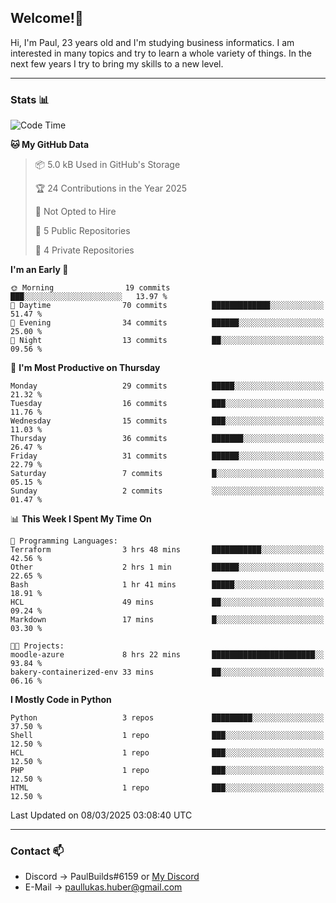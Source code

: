 ## Welcome!👋

Hi, I'm Paul, 23 years old and I'm studying business informatics. I am interested in many topics and try to learn a whole variety of things. In the next few years I try to bring my skills to a new level.

---
### Stats 📊

<!--START_SECTION:waka-->
![Code Time](http://img.shields.io/badge/Code%20Time-97%20hrs-blue)

**🐱 My GitHub Data** 

> 📦 5.0 kB Used in GitHub's Storage 
 > 
> 🏆 24 Contributions in the Year 2025
 > 
> 🚫 Not Opted to Hire
 > 
> 📜 5 Public Repositories 
 > 
> 🔑 4 Private Repositories 
 > 
**I'm an Early 🐤** 

```text
🌞 Morning                19 commits          ███░░░░░░░░░░░░░░░░░░░░░░   13.97 % 
🌆 Daytime                70 commits          █████████████░░░░░░░░░░░░   51.47 % 
🌃 Evening                34 commits          ██████░░░░░░░░░░░░░░░░░░░   25.00 % 
🌙 Night                  13 commits          ██░░░░░░░░░░░░░░░░░░░░░░░   09.56 % 
```
📅 **I'm Most Productive on Thursday** 

```text
Monday                   29 commits          █████░░░░░░░░░░░░░░░░░░░░   21.32 % 
Tuesday                  16 commits          ███░░░░░░░░░░░░░░░░░░░░░░   11.76 % 
Wednesday                15 commits          ███░░░░░░░░░░░░░░░░░░░░░░   11.03 % 
Thursday                 36 commits          ███████░░░░░░░░░░░░░░░░░░   26.47 % 
Friday                   31 commits          ██████░░░░░░░░░░░░░░░░░░░   22.79 % 
Saturday                 7 commits           █░░░░░░░░░░░░░░░░░░░░░░░░   05.15 % 
Sunday                   2 commits           ░░░░░░░░░░░░░░░░░░░░░░░░░   01.47 % 
```


📊 **This Week I Spent My Time On** 

```text
💬 Programming Languages: 
Terraform                3 hrs 48 mins       ███████████░░░░░░░░░░░░░░   42.56 % 
Other                    2 hrs 1 min         ██████░░░░░░░░░░░░░░░░░░░   22.65 % 
Bash                     1 hr 41 mins        █████░░░░░░░░░░░░░░░░░░░░   18.91 % 
HCL                      49 mins             ██░░░░░░░░░░░░░░░░░░░░░░░   09.24 % 
Markdown                 17 mins             █░░░░░░░░░░░░░░░░░░░░░░░░   03.30 % 

🐱‍💻 Projects: 
moodle-azure             8 hrs 22 mins       ███████████████████████░░   93.84 % 
bakery-containerized-env 33 mins             ██░░░░░░░░░░░░░░░░░░░░░░░   06.16 % 
```

**I Mostly Code in Python** 

```text
Python                   3 repos             █████████░░░░░░░░░░░░░░░░   37.50 % 
Shell                    1 repo              ███░░░░░░░░░░░░░░░░░░░░░░   12.50 % 
HCL                      1 repo              ███░░░░░░░░░░░░░░░░░░░░░░   12.50 % 
PHP                      1 repo              ███░░░░░░░░░░░░░░░░░░░░░░   12.50 % 
HTML                     1 repo              ███░░░░░░░░░░░░░░░░░░░░░░   12.50 % 
```




 Last Updated on 08/03/2025 03:08:40 UTC
<!--END_SECTION:waka-->

---
### Contact 📫

* Discord -> PaulBuilds#6159 or [My Discord](https://discord.gg/7kq6UnB)
* E-Mail -> paullukas.huber@gmail.com
